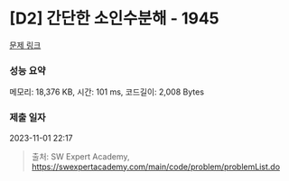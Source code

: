 # [D2] 간단한 소인수분해 - 1945 

[문제 링크](https://swexpertacademy.com/main/code/problem/problemDetail.do?contestProbId=AV5Pl0Q6ANQDFAUq) 

### 성능 요약

메모리: 18,376 KB, 시간: 101 ms, 코드길이: 2,008 Bytes

### 제출 일자

2023-11-01 22:17



> 출처: SW Expert Academy, https://swexpertacademy.com/main/code/problem/problemList.do